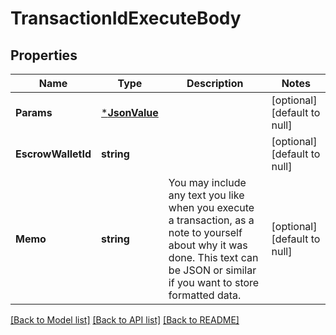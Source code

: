 # TransactionIdExecuteBody

## Properties
Name | Type | Description | Notes
------------ | ------------- | ------------- | -------------
**Params** | [***JsonValue**](JSONValue.md) |  | [optional] [default to null]
**EscrowWalletId** | **string** |  | [optional] [default to null]
**Memo** | **string** | You may include any text you like when you execute a transaction, as a note to yourself about why it was done. This text can be JSON or similar if you want to store formatted data. | [optional] [default to null]

[[Back to Model list]](../README.md#documentation-for-models) [[Back to API list]](../README.md#documentation-for-api-endpoints) [[Back to README]](../README.md)

